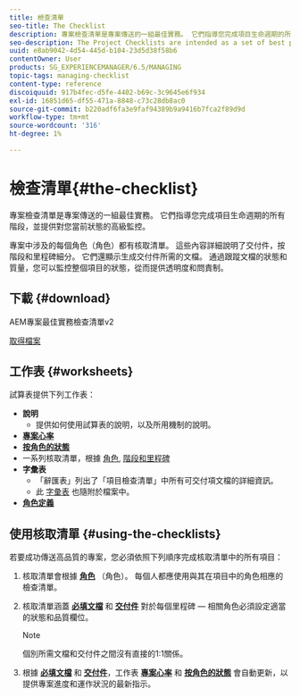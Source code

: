 ```yaml
---
title: 檢查清單
seo-title: The Checklist
description: 專案檢查清單是專案傳送的一組最佳實務。 它們指導您完成項目生命週期的所有階段，並提供對您當前狀態的高級監控。
seo-description: The Project Checklists are intended as a set of best practices for project delivery. They guide you through all phases of the project life cycle and provide high level monitoring of your current status.
uuid: e8ab9042-4d54-445d-b104-23d5d38f58b6
contentOwner: User
products: SG_EXPERIENCEMANAGER/6.5/MANAGING
topic-tags: managing-checklist
content-type: reference
discoiquuid: 917b4fec-d5fe-4402-b69c-3c9645e6f934
exl-id: 16851d65-df55-471a-8848-c73c28db8ac0
source-git-commit: b220adf6fa3e9faf94389b9a9416b7fca2f89d9d
workflow-type: tm+mt
source-wordcount: '316'
ht-degree: 1%

---
```


# 檢查清單{#the-checklist}

專案檢查清單是專案傳送的一組最佳實務。 它們指導您完成項目生命週期的所有階段，並提供對您當前狀態的高級監控。

專案中涉及的每個角色（角色）都有核取清單。 這些內容詳細說明了交付件，按階段和里程碑細分。 它們還顯示生成交付件所需的文檔。 通過跟蹤文檔的狀態和質量，您可以監控整個項目的狀態，從而提供透明度和問責制。

## 下載 {#download}

AEM專案最佳實務檢查清單v2

[取得檔案](assets/aem_project_bp_checklistv2-65.xlsx)

## 工作表 {#worksheets}

試算表提供下列工作表：

* **說明**
   * 提供如何使用試算表的說明，以及所用機制的說明。
* **[專案心率](/help/managing/best-practices.md#project-heartbeat-dashboard)**
* **[按角色的狀態](/help/managing/best-practices.md#status-by-role)**
* 一系列核取清單，根據 [角色](/help/managing/best-practices.md#persona), [階段和里程碑](/help/managing/best-practices.md#phases-and-milestones)
* **字彙表**
   * 「辭匯表」列出了「項目檢查清單」中所有可交付項文檔的詳細資訊。
   * 此 [字彙表](/help/managing/best-practices-glossary.md) 也隨附於檔案中。
* **[角色定義](/help/managing/best-practices.md#persona)**

## 使用核取清單 {#using-the-checklists}

若要成功傳送高品質的專案，您必須依照下列順序完成核取清單中的所有項目：

1. 核取清單會根據 **[角色](/help/managing/best-practices.md#persona)** （角色）。 每個人都應使用與其在項目中的角色相應的檢查清單。
1. 核取清單涵蓋 **[必填文檔](/help/managing/best-practices.md#required-documents)** 和 **[交付件](/help/managing/best-practices.md#deliverables)** 對於每個里程碑 — 相關角色必須設定適當的狀態和品質欄位。

   >[!NOTE]
   >
   >個別所需文檔和交付件之間沒有直接的1:1關係。

1. 根據 **[必填文檔](/help/managing/best-practices.md#required-documents)** 和 **[交付件](/help/managing/best-practices.md#deliverables)**，工作表 **[專案心率](/help/managing/best-practices.md#project-heartbeat-dashboard)** 和 **[按角色的狀態](/help/managing/best-practices.md#status-by-role)** 會自動更新，以提供專案進度和運作狀況的最新指示。
